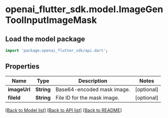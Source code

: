 # openai_flutter_sdk.model.ImageGenToolInputImageMask

## Load the model package
```dart
import 'package:openai_flutter_sdk/api.dart';
```

## Properties
Name | Type | Description | Notes
------------ | ------------- | ------------- | -------------
**imageUrl** | **String** | Base64-encoded mask image.  | [optional] 
**fileId** | **String** | File ID for the mask image.  | [optional] 

[[Back to Model list]](../README.md#documentation-for-models) [[Back to API list]](../README.md#documentation-for-api-endpoints) [[Back to README]](../README.md)


